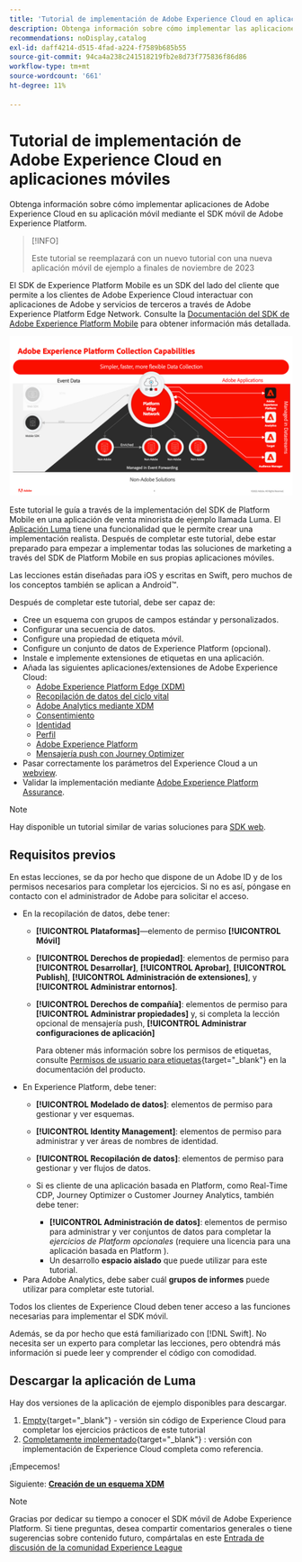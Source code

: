 ```yaml
---
title: 'Tutorial de implementación de Adobe Experience Cloud en aplicaciones móviles: información general'
description: Obtenga información sobre cómo implementar las aplicaciones móviles de Adobe Experience Cloud. Este tutorial le guía a través de una implementación de aplicaciones Experience Cloud en una aplicación Swift de ejemplo.
recommendations: noDisplay,catalog
exl-id: daff4214-d515-4fad-a224-f7589b685b55
source-git-commit: 94ca4a238c241518219fb2e8d73f775836f86d86
workflow-type: tm+mt
source-wordcount: '661'
ht-degree: 11%

---
```


# Tutorial de implementación de Adobe Experience Cloud en aplicaciones móviles

Obtenga información sobre cómo implementar aplicaciones de Adobe Experience Cloud en su aplicación móvil mediante el SDK móvil de Adobe Experience Platform.

>[!INFO]
>
> Este tutorial se reemplazará con un nuevo tutorial con una nueva aplicación móvil de ejemplo a finales de noviembre de 2023

El SDK de Experience Platform Mobile es un SDK del lado del cliente que permite a los clientes de Adobe Experience Cloud interactuar con aplicaciones de Adobe y servicios de terceros a través de Adobe Experience Platform Edge Network. Consulte la [Documentación del SDK de Adobe Experience Platform Mobile](https://developer.adobe.com/client-sdks/documentation/) para obtener información más detallada.

![configuración de compilación](assets/data-collection-mobile-sdk.png)


Este tutorial le guía a través de la implementación del SDK de Platform Mobile en una aplicación de venta minorista de ejemplo llamada Luma. El [Aplicación Luma](https://github.com/Adobe-Marketing-Cloud/Luma-iOS-Mobile-App) tiene una funcionalidad que le permite crear una implementación realista. Después de completar este tutorial, debe estar preparado para empezar a implementar todas las soluciones de marketing a través del SDK de Platform Mobile en sus propias aplicaciones móviles.

Las lecciones están diseñadas para iOS y escritas en Swift, pero muchos de los conceptos también se aplican a Android™.

Después de completar este tutorial, debe ser capaz de:

* Cree un esquema con grupos de campos estándar y personalizados.
* Configurar una secuencia de datos.
* Configure una propiedad de etiqueta móvil.
* Configure un conjunto de datos de Experience Platform (opcional).
* Instale e implemente extensiones de etiquetas en una aplicación.
* Añada las siguientes aplicaciones/extensiones de Adobe Experience Cloud:
   * [Adobe Experience Platform Edge (XDM)](events.md)
   * [Recopilación de datos del ciclo vital](lifecycle-data.md)
   * [Adobe Analytics mediante XDM](analytics.md)
   * [Consentimiento](consent.md)
   * [Identidad](identity.md)
   * [Perfil](profile.md)
   * [Adobe Experience Platform](platform.md)
   * [Mensajería push con Journey Optimizer](journey-optimizer-push.md)
* Pasar correctamente los parámetros del Experience Cloud a un [webview](web-views.md).
* Validar la implementación mediante [Adobe Experience Platform Assurance](assurance.md).

>[!NOTE]
>
>Hay disponible un tutorial similar de varias soluciones para [SDK web](../tutorial-web-sdk/overview.md).

## Requisitos previos

En estas lecciones, se da por hecho que dispone de un Adobe ID y de los permisos necesarios para completar los ejercicios. Si no es así, póngase en contacto con el administrador de Adobe para solicitar el acceso.

* En la recopilación de datos, debe tener:
   * **[!UICONTROL Plataformas]**—elemento de permiso **[!UICONTROL Móvil]**
   * **[!UICONTROL Derechos de propiedad]**: elementos de permiso para **[!UICONTROL Desarrollar]**, **[!UICONTROL Aprobar]**, **[!UICONTROL Publish]**, **[!UICONTROL Administración de extensiones]**, y **[!UICONTROL Administrar entornos]**.
   * **[!UICONTROL Derechos de compañía]**: elementos de permiso para **[!UICONTROL Administrar propiedades]** y, si completa la lección opcional de mensajería push, **[!UICONTROL Administrar configuraciones de aplicación]**

     Para obtener más información sobre los permisos de etiquetas, consulte [Permisos de usuario para etiquetas](https://experienceleague.adobe.com/docs/experience-platform/tags/admin/user-permissions.html?lang=es){target="_blank"} en la documentación del producto.
* En Experience Platform, debe tener:
   * **[!UICONTROL Modelado de datos]**: elementos de permiso para gestionar y ver esquemas.
   * **[!UICONTROL Identity Management]**: elementos de permiso para administrar y ver áreas de nombres de identidad.
   * **[!UICONTROL Recopilación de datos]**: elementos de permiso para gestionar y ver flujos de datos.

   * Si es cliente de una aplicación basada en Platform, como Real-Time CDP, Journey Optimizer o Customer Journey Analytics, también debe tener:
      * **[!UICONTROL Administración de datos]**: elementos de permiso para administrar y ver conjuntos de datos para completar la _ejercicios de Platform opcionales_ (requiere una licencia para una aplicación basada en Platform ).
      * Un desarrollo **espacio aislado** que puede utilizar para este tutorial.
* Para Adobe Analytics, debe saber cuál **grupos de informes** puede utilizar para completar este tutorial.

Todos los clientes de Experience Cloud deben tener acceso a las funciones necesarias para implementar el SDK móvil.

Además, se da por hecho que está familiarizado con [!DNL Swift]. No necesita ser un experto para completar las lecciones, pero obtendrá más información si puede leer y comprender el código con comodidad.

## Descargar la aplicación de Luma

Hay dos versiones de la aplicación de ejemplo disponibles para descargar.

1. [Empty](https://github.com/Adobe-Marketing-Cloud/Luma-iOS-Mobile-App){target="_blank"} - versión sin código de Experience Cloud para completar los ejercicios prácticos de este tutorial
1. [Completamente implementado](https://github.com/Adobe-Marketing-Cloud/Luma-iOS-Mobile-App){target="_blank"} : versión con implementación de Experience Cloud completa como referencia.

¡Empecemos!


Siguiente: **[Creación de un esquema XDM](create-schema.md)**

>[!NOTE]
>
>Gracias por dedicar su tiempo a conocer el SDK móvil de Adobe Experience Platform. Si tiene preguntas, desea compartir comentarios generales o tiene sugerencias sobre contenido futuro, compártalas en este [Entrada de discusión de la comunidad Experience League](https://experienceleaguecommunities.adobe.com/t5/adobe-experience-platform-launch/tutorial-discussion-implement-adobe-experience-cloud-in-mobile/td-p/443796)